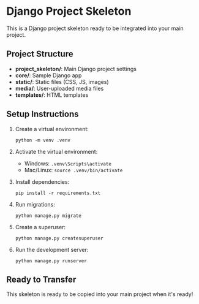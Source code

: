 # Django Project Skeleton

This is a Django project skeleton ready to be integrated into your main project.

## Project Structure

- **project_skeleton/**: Main Django project settings
- **core/**: Sample Django app
- **static/**: Static files (CSS, JS, images)
- **media/**: User-uploaded media files
- **templates/**: HTML templates

## Setup Instructions

1. Create a virtual environment:
   ```
   python -m venv .venv
   ```

2. Activate the virtual environment:
   - Windows: `.venv\Scripts\activate`
   - Mac/Linux: `source .venv/bin/activate`

3. Install dependencies:
   ```
   pip install -r requirements.txt
   ```

4. Run migrations:
   ```
   python manage.py migrate
   ```

5. Create a superuser:
   ```
   python manage.py createsuperuser
   ```

6. Run the development server:
   ```
   python manage.py runserver
   ```

## Ready to Transfer

This skeleton is ready to be copied into your main project when it's ready!
